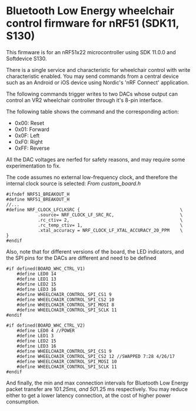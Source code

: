 # Bluetooth Low Energy wheelchair control firmware for nRF51 (SDK11, S130)

This firmware is for an nRF51x22 microcontroller using SDK 11.0.0 and Softdevice S130. 

There is a single service and characteristic for wheelchair control with write characteristic enabled. 
You may send commands from a central device such as an Android or iOS device using Nordic's 'nRF Connect' application.

The following commands trigger writes to two DACs whose output can control an VR2 wheelchair controller through it's 8-pin interface.

The following table shows the command and the corresponding action:
- 0x00: Reset
- 0x01: Forward
- 0x0F: Left
- 0xF0: Right
- 0xFF: Reverse

All the DAC voltages are nerfed for safety reasons, and may require some experimentation to fix. 

The code assumes no external low-frequency clock, and therefore the internal clock source is selected: 
_From custom_board.h_
```
#ifndef NRF51_BREAKOUT_H
#define NRF51_BREAKOUT_H
//...
#define NRF_CLOCK_LFCLKSRC {                                      \
            .source= NRF_CLOCK_LF_SRC_RC,                         \
            .rc_ctiv= 2,                                          \
            .rc_temp_ctiv= 1,                                     \
            .xtal_accuracy = NRF_CLOCK_LF_XTAL_ACCURACY_20_PPM    \
}
#endif
```

Also, note that for different versions of the board, the LED indicators, and the SPI pins for the DACs are different and need to be defined
```
#if defined(BOARD_WHC_CTRL_V1)
	#define LED0 14
	#define LED1 13
	#define LED2 15
	#define LED3 16
	#define WHEELCHAIR_CONTROL_SPI_CS1 9
	#define WHEELCHAIR_CONTROL_SPI_CS2 10
	#define WHEELCHAIR_CONTROL_SPI_MOSI 8
	#define WHEELCHAIR_CONTROL_SPI_SCLK 11
#endif

#if defined(BOARD_WHC_CTRL_V2)
	#define LED0 4 //POWER
	#define LED1 3
	#define LED2 15
	#define LED3 16
	#define WHEELCHAIR_CONTROL_SPI_CS1 9
	#define WHEELCHAIR_CONTROL_SPI_CS2 12 //SWAPPED 7:28 4/26/17 
	#define WHEELCHAIR_CONTROL_SPI_MOSI 10
	#define WHEELCHAIR_CONTROL_SPI_SCLK 11
#endif
```

And finally, the min and max connection intervals for Bluetooth Low Energy packet transfer are 10*1.25ms, and 50*1.25 ms respectively. You may reduce either to get a lower latency connection, at the cost of higher power consumption. 
